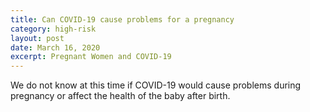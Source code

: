 ```yaml
---
title: Can COVID-19 cause problems for a pregnancy
category: high-risk
layout: post
date: March 16, 2020
excerpt: Pregnant Women and COVID-19
---
```


We do not know at this time if COVID-19 would cause problems during pregnancy or affect the health of the baby after birth.

